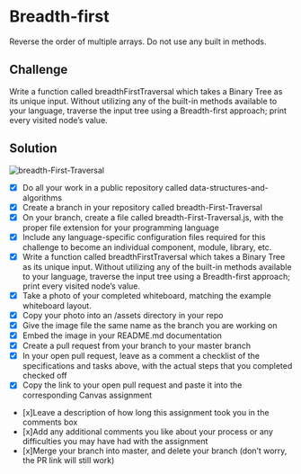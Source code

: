 # Breadth-first

Reverse the order of multiple arrays.  Do not use any built in methods.

## Challenge

Write a function called breadthFirstTraversal which takes a Binary Tree as its unique input. Without utilizing any of the built-in methods available to your language, traverse the input tree using a Breadth-first approach; print every visited node’s value.

## Solution
![breadth-First-Traversal](https://user-images.githubusercontent.com/25094584/38903634-a15fcd96-425a-11e8-8c12-5d19f26abad0.jpg)


- [x] Do all your work in a public repository called data-structures-and-algorithms
- [x] Create a branch in your repository called breadth-First-Traversal
- [x] On your branch, create a file called breadth-First-Traversal.js, with the proper file extension for your programming language
- [x] Include any language-specific configuration files required for this challenge to become an individual component, module, library, etc.
- [x] Write a function called breadthFirstTraversal which takes a Binary Tree as its unique input. Without utilizing any of the built-in methods available to your language, traverse the input tree using a Breadth-first approach; print every visited node’s value.
- [x] Take a photo of your completed whiteboard, matching the example whiteboard layout.
- [x] Copy your photo into an /assets directory in your repo
- [x] Give the image file the same name as the branch you are working on
- [x] Embed the image in your README.md documentation
- [x] Create a pull request from your branch to your master branch
- [x] In your open pull request, leave as a comment a checklist of the specifications and tasks above, with the actual steps that you completed checked off
- [x] Copy the link to your open pull request and paste it into the corresponding Canvas assignment
- [x]Leave a description of how long this assignment took you in the comments box
- [x]Add any additional comments you like about your process or any difficulties you may have had with the assignment
- [x]Merge your branch into master, and delete your branch (don’t worry, the PR link will still work)